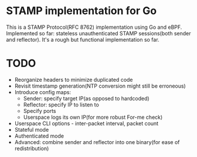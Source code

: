 # STAMP implementation for Go
This is a STAMP Protocol(RFC 8762) implementation using Go and eBPF. Implemented so far: stateless unauthenticated STAMP sessions(both sender and reflector). It's a rough but functional implementation so far.
# TODO
- Reorganize headers to minimize duplicated code
- Revisit timestamp generation(NTP conversion might still be erroneous)
- Introduce config maps:
  - Sender: specify target IP(as opposed to hardcoded)
  - Reflector: specify IP to listen to
  - Specify ports
  - Userspace logs its own IP(for more robust For-me check)
- Userspace CLI options - inter-packet interval, packet count
- Stateful mode
- Authenticated mode
- Advanced: combine sender and reflector into one binary(for ease of redistribution)
